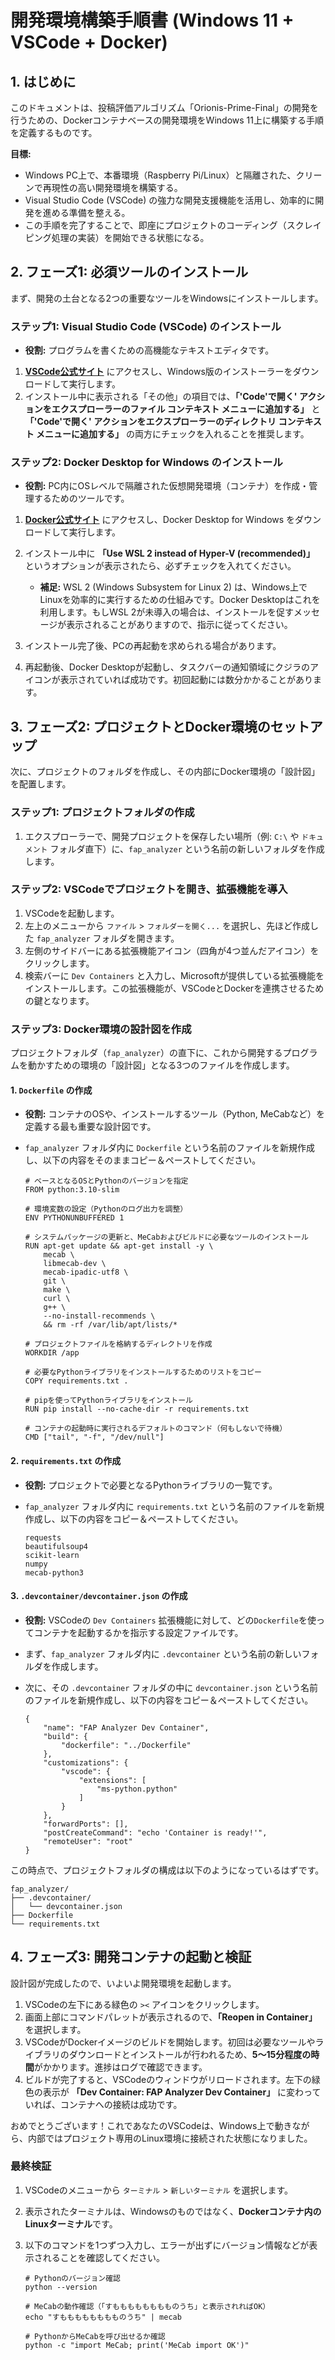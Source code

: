 # 開発環境構築手順書 (Windows 11 + VSCode + Docker)

## 1. はじめに

このドキュメントは、投稿評価アルゴリズム「Orionis-Prime-Final」の開発を行うための、Dockerコンテナベースの開発環境をWindows 11上に構築する手順を定義するものです。

**目標:**

*   Windows PC上で、本番環境（Raspberry Pi/Linux）と隔離された、クリーンで再現性の高い開発環境を構築する。
*   Visual Studio Code (VSCode) の強力な開発支援機能を活用し、効率的に開発を進める準備を整える。
*   この手順を完了することで、即座にプロジェクトのコーディング（スクレイピング処理の実装）を開始できる状態になる。

## 2. フェーズ1: 必須ツールのインストール

まず、開発の土台となる2つの重要なツールをWindowsにインストールします。

### ステップ1: Visual Studio Code (VSCode) のインストール

*   **役割:** プログラムを書くための高機能なテキストエディタです。

1.  [**VSCode公式サイト**](https://code.visualstudio.com/ "null") にアクセスし、Windows版のインストーラーをダウンロードして実行します。
2.  インストール中に表示される「その他」の項目では、**「'Code'で開く' アクションをエクスプローラーのファイル コンテキスト メニューに追加する」** と **「'Code'で開く' アクションをエクスプローラーのディレクトリ コンテキスト メニューに追加する」** の両方にチェックを入れることを推奨します。

### ステップ2: Docker Desktop for Windows のインストール

*   **役割:** PC内にOSレベルで隔離された仮想開発環境（コンテナ）を作成・管理するためのツールです。

1.  [**Docker公式サイト**](https://www.docker.com/products/docker-desktop/ "null") にアクセスし、Docker Desktop for Windows をダウンロードして実行します。
2.  インストール中に **「Use WSL 2 instead of Hyper-V (recommended)」** というオプションが表示されたら、必ずチェックを入れてください。
    
    *   **補足:** WSL 2 (Windows Subsystem for Linux 2) は、Windows上でLinuxを効率的に実行するための仕組みです。Docker Desktopはこれを利用します。もしWSL 2が未導入の場合は、インストールを促すメッセージが表示されることがありますので、指示に従ってください。
3.  インストール完了後、PCの再起動を求められる場合があります。
4.  再起動後、Docker Desktopが起動し、タスクバーの通知領域にクジラのアイコンが表示されていれば成功です。初回起動には数分かかることがあります。

## 3. フェーズ2: プロジェクトとDocker環境のセットアップ

次に、プロジェクトのフォルダを作成し、その内部にDocker環境の「設計図」を配置します。

### ステップ1: プロジェクトフォルダの作成

1.  エクスプローラーで、開発プロジェクトを保存したい場所（例: `C:\` や `ドキュメント` フォルダ直下）に、`fap_analyzer` という名前の新しいフォルダを作成します。

### ステップ2: VSCodeでプロジェクトを開き、拡張機能を導入

1.  VSCodeを起動します。
2.  左上のメニューから `ファイル` > `フォルダーを開く...` を選択し、先ほど作成した `fap_analyzer` フォルダを開きます。
3.  左側のサイドバーにある拡張機能アイコン（四角が4つ並んだアイコン）をクリックします。
4.  検索バーに `Dev Containers` と入力し、Microsoftが提供している拡張機能をインストールします。この拡張機能が、VSCodeとDockerを連携させるための鍵となります。

### ステップ3: Docker環境の設計図を作成

プロジェクトフォルダ（`fap_analyzer`）の直下に、これから開発するプログラムを動かすための環境の「設計図」となる3つのファイルを作成します。

#### 1. `Dockerfile` の作成

*   **役割:** コンテナのOSや、インストールするツール（Python, MeCabなど）を定義する最も重要な設計図です。
*   `fap_analyzer` フォルダ内に `Dockerfile` という名前のファイルを新規作成し、以下の内容をそのままコピー＆ペーストしてください。
    
    ```
    # ベースとなるOSとPythonのバージョンを指定
    FROM python:3.10-slim
    
    # 環境変数の設定（Pythonのログ出力を調整）
    ENV PYTHONUNBUFFERED 1
    
    # システムパッケージの更新と、MeCabおよびビルドに必要なツールのインストール
    RUN apt-get update && apt-get install -y \
        mecab \
        libmecab-dev \
        mecab-ipadic-utf8 \
        git \
        make \
        curl \
        g++ \
        --no-install-recommends \
        && rm -rf /var/lib/apt/lists/*
    
    # プロジェクトファイルを格納するディレクトリを作成
    WORKDIR /app
    
    # 必要なPythonライブラリをインストールするためのリストをコピー
    COPY requirements.txt .
    
    # pipを使ってPythonライブラリをインストール
    RUN pip install --no-cache-dir -r requirements.txt
    
    # コンテナの起動時に実行されるデフォルトのコマンド（何もしないで待機）
    CMD ["tail", "-f", "/dev/null"]
    
    ```
    

#### 2. `requirements.txt` の作成

*   **役割:** プロジェクトで必要となるPythonライブラリの一覧です。
*   `fap_analyzer` フォルダ内に `requirements.txt` という名前のファイルを新規作成し、以下の内容をコピー＆ペーストしてください。
    
    ```
    requests
    beautifulsoup4
    scikit-learn
    numpy
    mecab-python3
    
    ```
    

#### 3. `.devcontainer/devcontainer.json` の作成

*   **役割:** VSCodeの `Dev Containers` 拡張機能に対して、どの`Dockerfile`を使ってコンテナを起動するかを指示する設定ファイルです。
*   まず、`fap_analyzer` フォルダ内に `.devcontainer` という名前の新しいフォルダを作成します。
*   次に、その `.devcontainer` フォルダの中に `devcontainer.json` という名前のファイルを新規作成し、以下の内容をコピー＆ペーストしてください。
    
    ```
    {
        "name": "FAP Analyzer Dev Container",
        "build": {
            "dockerfile": "../Dockerfile"
        },
        "customizations": {
            "vscode": {
                "extensions": [
                    "ms-python.python"
                ]
            }
        },
        "forwardPorts": [],
        "postCreateCommand": "echo 'Container is ready!'",
        "remoteUser": "root"
    }
    
    ```
    

この時点で、プロジェクトフォルダの構成は以下のようになっているはずです。

```
fap_analyzer/
├── .devcontainer/
│   └── devcontainer.json
├── Dockerfile
└── requirements.txt

```

## 4. フェーズ3: 開発コンテナの起動と検証

設計図が完成したので、いよいよ開発環境を起動します。

1.  VSCodeの左下にある緑色の `><` アイコンをクリックします。
2.  画面上部にコマンドパレットが表示されるので、**「Reopen in Container」** を選択します。
3.  VSCodeがDockerイメージのビルドを開始します。初回は必要なツールやライブラリのダウンロードとインストールが行われるため、**5〜15分程度の時間**がかかります。進捗はログで確認できます。
4.  ビルドが完了すると、VSCodeのウィンドウがリロードされます。左下の緑色の表示が **「Dev Container: FAP Analyzer Dev Container」** に変わっていれば、コンテナへの接続は成功です。

おめでとうございます！これであなたのVSCodeは、Windows上で動きながら、内部ではプロジェクト専用のLinux環境に接続された状態になりました。

### 最終検証

1.  VSCodeのメニューから `ターミナル` > `新しいターミナル` を選択します。
2.  表示されたターミナルは、Windowsのものではなく、**Dockerコンテナ内のLinuxターミナル**です。
3.  以下のコマンドを1つずつ入力し、エラーが出ずにバージョン情報などが表示されることを確認してください。
    
    ```
    # Pythonのバージョン確認
    python --version
    
    # MeCabの動作確認（「すもももももももものうち」と表示されればOK）
    echo "すもももももももものうち" | mecab
    
    # PythonからMeCabを呼び出せるか確認
    python -c "import MeCab; print('MeCab import OK')"
    
    ```
